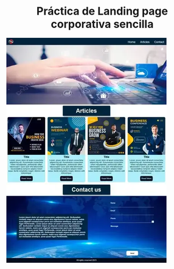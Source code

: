 <h1 align="center">Práctica de Landing page corporativa sencilla</h1>

<img  align="center" src="./assets/img/corporativa-md.webp" alt="corporrativa">

<a href="https://cristian032019.github.io/corporativa/" target="blank">

